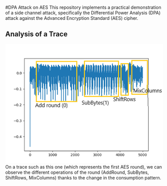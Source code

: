 #DPA Attack on AES
This repository implements a practical demonstration of a side channel attack, specifically the Differential Power Analysis (DPA) attack against the Advanced Encryption Standard (AES) cipher. 
## Analysis of a Trace
![](images/trace.png)
On a trace such as this one (which represents the first AES round), we can observe the different operations of the round (AddRound, SubBytes, ShiftRows, MixColumns) thanks to the change in the consumption pattern.
